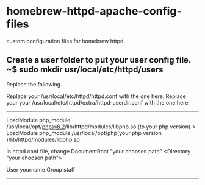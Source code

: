# homebrew-httpd-apache-config-files
custom configuration files for homebrew httpd. 

Create a user folder to put your user config file. 
~$ sudo mkdir usr/local/etc/httpd/users     
----------------------------------------------------------------------

Replace the following.

Replace your /usr/local/etc/httpd/httpd.conf with the one here.
Replace your your /usr/local/etc/httpd/extra/httpd-userdir.conf with the one here. 

----------------------------------------------------------------------

LoadModule php_module /usr/local/opt/php@8.2/lib/httpd/modules/libphp.so (to your php version)-> LoadModule php_module /usr/local/opt/php(your php version )/lib/httpd/modules/libphp.so

In httpd.conf file, change 
DocumentRoot "your choosen path"
<Directory "your choosen path">

User yourname
Group staff

----------------------------------------------------------------------











